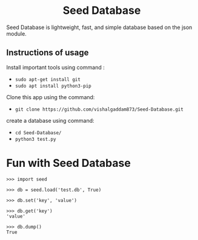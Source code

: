 <h1 align="center">Seed Database</h1>

Seed Database is lightweight, fast, and simple database based on the json module.

## Instructions of usage

Install important tools using command :
  * `sudo apt-get install git`
  * `sudo apt install python3-pip`

Clone this app using the command:
  * `git clone https://github.com/vishalgaddam873/Seed-Database.git`

create a database using command:
  * `cd Seed-Database/`
  * `python3 test.py`


# Fun with Seed Database

```
>>> import seed

>>> db = seed.load('test.db', True)

>>> db.set('key', 'value')

>>> db.get('key')
'value'

>>> db.dump()
True
```
